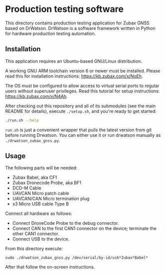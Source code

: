 # Production testing software

This directory contains production testing application for Zubax GNSS based on DrWatson.
DrWatson is a software framework written in Python for hardware production testing automation.

## Installation

This application requires an Ubuntu-based GNU/Linux distribution.

A working GNU ARM toolchain version 6 or newer must be installed.
Please read this for installation instructions: <https://kb.zubax.com/x/NoEh>.

The OS must be configured to allow access to virtual serial ports to regular users without superuser privileges.
Read this tutorial for setup instructions: <https://kb.zubax.com/x/N4Ah>.

After checking out this repository and all of its submodules (see the main README for details),
execute `./setup.sh`, and you're ready to get started:

```bash
./run.sh --help
```

`run.sh` is just a convenient wrapper that pulls the latest version from git before running Drwatson.
You can either use it or run drwatson manually as `./drwatson_zubax_gnss.py`.

## Usage

The following parts will be needed:

- Zubax Babel, aka CF1
- Zubax Dronecode Probe, aka BF1
- DCD-M Cable
- UAVCAN Micro patch cable
- UAVCAN/CAN Micro termination plug
- x3 Micro USB cable Type B

Connect all hardware as follows:

- Connect DroneCode Probe to the debug connector.
- Connect CAN to the first CAN1 connector on the device; terminate the other CAN1 connector.
- Connect USB to the device.

From this directory execute:

```
sudo ./drwatson_zubax_gnss.py /dev/serial/by-id/usb*Zubax*Babel*
```

After that follow the on-screen instructions.
